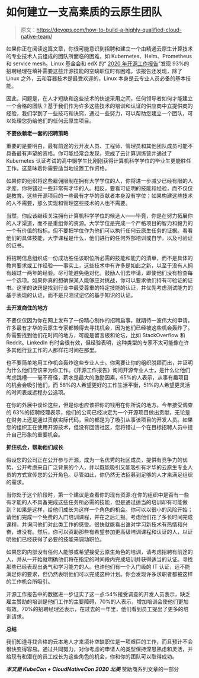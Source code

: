 # 如何建立一支高素质的云原生团队

> 原文：<https://devops.com/how-to-build-a-highly-qualified-cloud-native-team/>

如果你正在阅读这篇文章，你很可能意识到招聘和建立一个由精通云原生计算技术的专业技术人员组成的团队所面临的困难，如 Kubernetes、Helm、Prometheus 和 service mesh。Linux 基金会和 edX 的“ [2020 年开源工作报告](https://www.prnewswire.com/news-releases/2020-open-source-jobs-report-reveals-spike-in-demand-for-devops-talent-continued-dearth-of-open-source-skills-301159394.html)”发现 93%的招聘经理在填补需要这些开源技能的空缺职位时有困难。该报告还发现，除了 Linux 之外，云和容器技术是最受欢迎的，Linux 本身是云专业人员必备的基本技能。

因此，问题是，在人才短缺和这些技术的快速采用之间，任何领导者如何才能建立一个合格的团队？基于我们作为许多这些技术的培训和认证的供应商中立提供商的经验，我们学到了一些技巧和诀窍，通过一些努力，可以帮助您建立一个团队，可以处理您扔给他们的任何云原生项目。

**不要依赖老一套的招聘策略**

重要的是要明白，最有前途的云开发人员、工程师、管理员和其他团队成员可能不具备最有声望的资格。你可能经常会发现，完成了云计算训练营并通过了 Kubernetes 认证考试的高中辍学生比刚刚获得计算机科学学位的毕业生更能胜任工作。这意味着你需要适当地设置工作资格。

如果你的组织将这些雇佣限制在拥有大学学位的人，你将进一步减少已经有限的人才库，你将错过一些非常有才华的人。相反，要看可证明的技能和经验，而不仅仅是教育。这些开源项目的一些最有才华的贡献者本身没有学位；如果构建这些技术的人不需要，那么实现和管理这些技术的人也不需要。

当然，你应该继续关注拥有计算机科学学位的候选人——毕竟，你是在努力拓展你的人才渠道，而不是重组你的资源。大学学位是完成一个严格项目的智力和毅力的一个有价值的指标。但不要把学位作为他们可以执行任何云原生任务的证据。看看他们的具体技能，大学课程是什么，他们进行的任何外部培训或自学，以及可验证的证书。

将招聘信息组织成一份成功胜任该职位所必需的技能和能力的清单，而不是具体的教育要求或工作经验——事实上，这些技术中有许多是如此之新，以至于没有人拥有超过一两年的经验。尽可能避免绝对化，鼓励人们去申请，即使他们没有检查每一个选项。如果你真的想确保某人能够应对挑战，你可以要求他们持有可验证的证书。这里的诀窍是找到行业中最受尊重的特定技能的认证，并优先考虑测试能力的基于表现的认证，而不是只测试记忆的基于知识的认证。

**去开发商住的地方**

不要仅仅因为你在网上发布了一份精心制作的招聘启事，就期待一波伟大的申请。许多最有才华的云原生专家都懒得去寻找机会，因为他们已经被这些机会轰炸了。你需要找到他们花时间的地方，可能是留言板和论坛，比如 StackOverflow 和 Reddit。LinkedIn 有时会很有效，但经验表明，这种类型的专家不太可能像在许多其他行业工作的人那样花时间在那里。

也不要简单地用工作机会轰炸这些专业人士。你需要让你的组织脱颖而出，并证明为什么他们应该来为你工作。《开源工作报告》询问开源专业人士，是什么让他们考虑跳槽——毫不奇怪，薪水是最大的激励因素，65%的人表示，从事有趣项目的机会会吸引他们，而 58%的人希望更好的工作生活平衡，51%的人希望更灵活的时间表或远程办公选项。

在你的外展中谈论这些，但是你也应该把你的钱用在你所说的地方。今年接受调查的 63%的招聘经理表示，他们的公司已经决定为一个开源项目做出贡献，无论是在财务上还是通过贡献实际代码，目的都是为了吸引从事该项目的开发人员。如果您的组织正在使用开源技术，但没有回馈社区，您将错过一个在目标招聘人员中提升自己形象的重要机会。

**抓住机会，帮助他们成长**

假设您的公司正在公开参与开源，成为一名优秀的社区成员，提供有竞争力的优势，公开考虑来自广泛背景的个人，并以既能吸引又能吸引有才华的云原生专业人员的方式宣传您的公开角色。尽管如此，你仍然无法招募到足够的人才来满足组织的需求。

当你处于这个阶段时，第一个建议是查看你的现有资源:在你的组织中是否有一些有才能的人不具备完成这些任务所必需的技能，但是通过适当的培训却有可能做到？如果是这样，给他们成长为这样一个角色的机会。你可以以很小的风险开始；请他们完成一个免费的入门培训课程，并在之后汇报。考虑他们花了多长时间完成课程，并询问他们对此类工作的感受。很快就能看出谁对学习新技术有热情和兴奋，谁没有。然后，你可以资助那些有希望参加更高级培训课程和认证的人，以证明他们已经获得了必要的技能来调动职位。

如果您的内部没有任何人能够或希望接受云原生角色的培训，请考虑招聘有前途的人，并从一开始就明确他们将在指定的时间段内完成培训并获得适当的认证。寻找那些已经表现出勇气和学习能力的人。也许他们有一个入门级的 IT 认证，远不能满足你的要求，但仍然表明他们可以完成这种计划。你会发现许多求职者都被这样的工作机会所吸引。

开源工作报告中的数据进一步证实了这一点:54%接受调查的开发人员表示，缺乏雇主赞助的培训是他们工作的主要障碍，70%的人表示，增加培训会使他们更加有效。70%的招聘经理还表示，在过去的一年里，他们看到员工提出了更多的培训请求。

**总结**

我们知道寻找合格的云本地人才来填补空缺职位是一项艰巨的工作，而且预计不会很快变得容易。通过共同努力，对你考虑的申请人的类型保持深思熟虑和灵活，并给现有和潜在的员工成长为这些角色的机会，你和你的团队可以取得成功。

***本文是 KubeCon + CloudNativeCon 2020 北美*** 赞助商系列文章的一部分